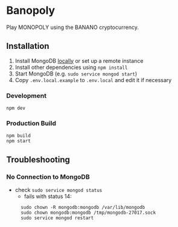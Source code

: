 # Banopoly

Play MONOPOLY using the BANANO cryptocurrency.

## Installation
1. Install MongoDB [locally](https://docs.mongodb.com/manual/administration/install-community/) or set up a remote instance
3. Install other dependencies using ```npm install```
4. Start MongoDB (e.g. ```sudo service mongod start```)
5. Copy ```.env.local.example``` to ```.env.local``` and edit it if necessary

### Development
```shell
npm dev
```

### Production Build
```shell
npm build
npm start
```

## Troubleshooting

### No Connection to MongoDB
* check ```sudo service mongod status```
  * fails with status 14: 
  ```shell
    sudo chown -R mongodb:mongodb /var/lib/mongodb
    sudo chown mongodb:mongodb /tmp/mongodb-27017.sock
    sudo service mongod restart
    ```